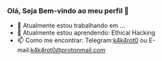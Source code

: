 ### Olá, Seja Bem-vindo ao meu perfil 👋

<!-- **k4k4rot0 / k4k4rot0 ** é um repositório ✨ _special_ ✨ porque seu `README.md` (este arquivo) aparece em seu perfil GitHub.

Aqui estão algumas ideias para você começar:

- 🔭 I’m currently working on ...
- 🌱 I’m currently learning ...
- 👯 I’m looking to collaborate on ...
- 🤔 I’m looking for help with ...
- 💬 Ask me about ...
- 📫 How to reach me: ...
- 😄 Pronouns: ...
- ⚡ Fun fact: ...
-->
- 🔭 Atualmente estou trabalhando em ...
- 🌱 Atualmente estou aprendendo: Ethical Hacking 
- 📫 Como me encontrar: Telegram:[k4k4rot0](https://t.me/k4k4rot0) ou E-mail:[k4k4rot0@protonmail.com](https://mail.protonmail.com/login) 

